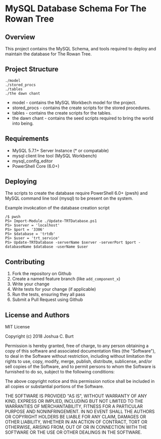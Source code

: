 # MySQL Database Schema For The Rowan Tree

Overview
--------

This project contains the MySQL Schema, and tools required to deploy and maintain the database for The Rowan Tree.

## Project Structure

```
./model
./stored_procs
./tables
./the dawn chant
```
* model - contains the MySQL Workbech model for the project.
* stored_procs - contains the create scripts for the stored procedures.
* tables - contains the create scripts for the tables.
* the dawn chant - contains the seed scripts required to bring the world into being.

Requirements
------------
* MySQL 5.7.1+ Server Instance (* or compatable)
* mysql client line tool (MySQL Workbench)
* mysql_config_editor
* PowerShell Core (6.0+)

Deploying
---------
The scripts to create the database require PowerShell 6.0+ (pwsh) and MySQL command line tool (mysql) to be present on the system.

Example invokcation of the database creation script
```
/$ pwsh 
PS> Import-Module ./Update-TRTDatabase.ps1
PS> $server = 'localhost'
PS> $port = '3306'
PS> $database = 'trtdb'
PS> $user = 'trt_service'
PS> Update-TRTDatabase -serverName $server -serverPort $port -databaseName $database -userName $user
```

Contributing
------------
1. Fork the repository on Github
2. Create a named feature branch (like `add_component_x`)
3. Write your change
4. Write tests for your change (if applicable)
5. Run the tests, ensuring they all pass
6. Submit a Pull Request using Github

License and Authors
-------------------
MIT License

Copyright (c) 2018 Joshua C. Burt

Permission is hereby granted, free of charge, to any person obtaining a copy
of this software and associated documentation files (the "Software"), to deal
in the Software without restriction, including without limitation the rights
to use, copy, modify, merge, publish, distribute, sublicense, and/or sell
copies of the Software, and to permit persons to whom the Software is
furnished to do so, subject to the following conditions:

The above copyright notice and this permission notice shall be included in all
copies or substantial portions of the Software.

THE SOFTWARE IS PROVIDED "AS IS", WITHOUT WARRANTY OF ANY KIND, EXPRESS OR
IMPLIED, INCLUDING BUT NOT LIMITED TO THE WARRANTIES OF MERCHANTABILITY,
FITNESS FOR A PARTICULAR PURPOSE AND NONINFRINGEMENT. IN NO EVENT SHALL THE
AUTHORS OR COPYRIGHT HOLDERS BE LIABLE FOR ANY CLAIM, DAMAGES OR OTHER
LIABILITY, WHETHER IN AN ACTION OF CONTRACT, TORT OR OTHERWISE, ARISING FROM,
OUT OF OR IN CONNECTION WITH THE SOFTWARE OR THE USE OR OTHER DEALINGS IN THE
SOFTWARE.
